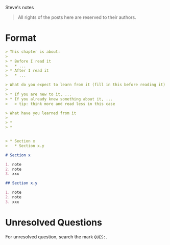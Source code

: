 Steve's notes

> All rights of the posts here are reserved to their authors.

# Format

```md
> This chapter is about:
>
> * Before I read it
>   * ...
> * After I read it
>   * ...

> What do you expect to learn from it (fill in this before reading it)
>
> * If you are new to it, ...
> * If you already knew something about it, ... 
>   > tip: think more and read less in this case

> What have you learned from it
>
> *
> *


> * Section x
>   * Section x.y

# Section x

1. note
2. note
3. xxx

## Section x.y 

1. note
2. note
3. xxx
```


# Unresolved Questions

For unresolved question, search the mark `QUES:`.